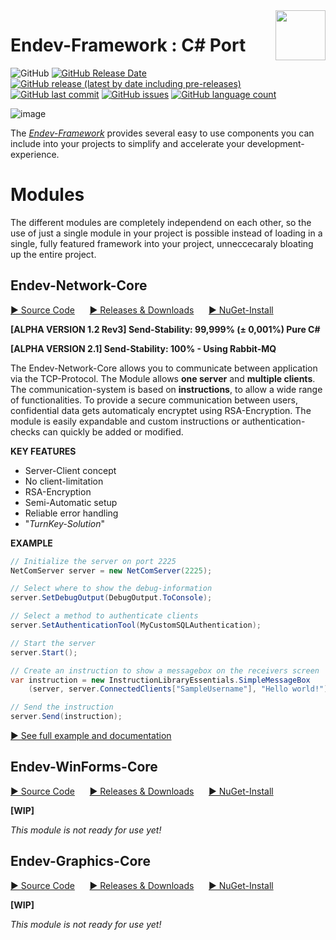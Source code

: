 <img align="right" width="80" height="80" data-rmimg src="https://endev.at/content/projects/Endev-Framework/EndevLibsLogo.svg">

# Endev-Framework : C# Port

![GitHub](https://img.shields.io/github/license/TobiHatti/EndevFramework)
[![GitHub Release Date](https://img.shields.io/github/release-date-pre/TobiHatti/EndevFramework)](https://github.com/TobiHatti/EndevFramework/releases)
[![GitHub release (latest by date including pre-releases)](https://img.shields.io/github/v/release/TobiHatti/EndevFramework?include_prereleases)](https://github.com/TobiHatti/EndevFramework/releases)
[![GitHub last commit](https://img.shields.io/github/last-commit/TobiHatti/EndevFramework)](https://github.com/TobiHatti/EndevFramework/commits/master)
[![GitHub issues](https://img.shields.io/github/issues-raw/TobiHatti/EndevFramework)](https://github.com/TobiHatti/EndevFramework/issues)
[![GitHub language count](https://img.shields.io/github/languages/count/TobiHatti/EndevFramework)](https://github.com/TobiHatti/EndevFramework)

![image](https://endev.at/content/projects/Endev-Framework/EndevFramework_Banner_300.svg)

The _[Endev-Framework](https://github.com/TobiHatti/EndevFramework)_ provides several easy to use components you can include into your projects to simplify and accelerate your development-experience.

# Modules
The different modules are completely independend on each other, so the use of just a single module in your project is possible instead of loading in a single, fully featured framework into your project, unneccecaraly bloating up the entire project.

## <i class="fas fa-server"></i> Endev-Network-Core
[&#9654; Source Code](https://github.com/TobiHatti/EndevFramework/tree/master/NetworkCore) &nbsp;&nbsp;&nbsp;&nbsp;&nbsp;[&#9654; Releases & Downloads](https://github.com/TobiHatti/EndevFramework/releases) &nbsp;&nbsp;&nbsp;&nbsp;&nbsp;[&#9654; NuGet-Install](#)

__[ALPHA VERSION 1.2 Rev3] Send-Stability: 99,999% (± 0,001%) Pure C#__

**[ALPHA VERSION 2.1] Send-Stability: 100% - Using Rabbit-MQ**

The Endev-Network-Core allows you to communicate between application via the TCP-Protocol.
The Module allows __one server__ and __multiple clients__. 
The communication-system is based on __instructions__, to allow a wide range of functionalities. 
To provide a secure communication between users, confidential data gets automaticaly encryptet using RSA-Encryption. 
The module is easily expandable and custom instructions or authentication-checks can quickly be added or modified.



__KEY FEATURES__
- Server-Client concept
- No client-limitation
- RSA-Encryption
- Semi-Automatic setup
- Reliable error handling
- "_TurnKey-Solution_"

__EXAMPLE__
```csharp
// Initialize the server on port 2225
NetComServer server = new NetComServer(2225);

// Select where to show the debug-information
server.SetDebugOutput(DebugOutput.ToConsole);

// Select a method to authenticate clients
server.SetAuthenticationTool(MyCustomSQLAuthentication);

// Start the server
server.Start();

// Create an instruction to show a messagebox on the receivers screen
var instruction = new InstructionLibraryEssentials.SimpleMessageBox
	(server, server.ConnectedClients["SampleUsername"], "Hello world!");

// Send the instruction
server.Send(instruction);
```

[&#9654; See full example and documentation](https://github.com/TobiHatti/EndevFramework/blob/master/NetworkCore/README.md)

## Endev-WinForms-Core
[&#9654; Source Code](https://github.com/TobiHatti/EndevFramework/tree/master/WinFormsCore) &nbsp;&nbsp;&nbsp;&nbsp;&nbsp;[&#9654; Releases & Downloads](https://github.com/TobiHatti/EndevFramework/releases) &nbsp;&nbsp;&nbsp;&nbsp;&nbsp;[&#9654; NuGet-Install](#)

__[WIP]__

_This module is not ready for use yet!_




## Endev-Graphics-Core
[&#9654; Source Code](https://github.com/TobiHatti/EndevFramework/tree/master/GraphicsCore) &nbsp;&nbsp;&nbsp;&nbsp;&nbsp;[&#9654; Releases & Downloads](https://github.com/TobiHatti/EndevFramework/releases) &nbsp;&nbsp;&nbsp;&nbsp;&nbsp;[&#9654; NuGet-Install](#)

__[WIP]__

_This module is not ready for use yet!_
